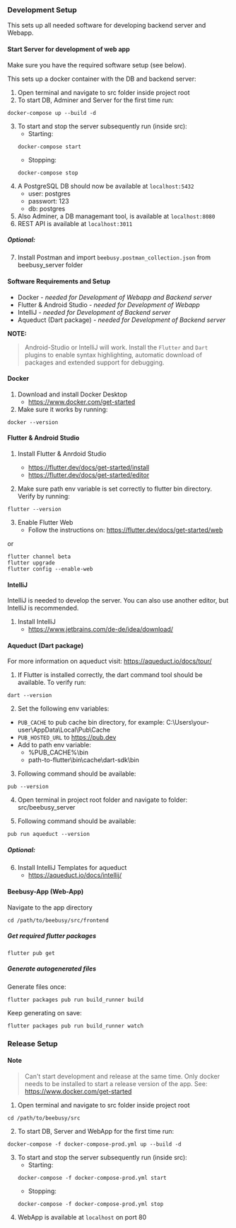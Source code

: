 ### Development Setup

This sets up all needed software for developing backend server and Webapp.



#### Start Server for development of web app
Make sure you have the required software setup (see below). 

This sets up a docker container with the DB and backend server:

1. Open terminal and navigate to src folder inside project root
2. To start DB, Adminer and Server for the first time run:
```
docker-compose up --build -d
```
3. To start and stop the server subsequently run (inside src): 
    - Starting:
    ```
    docker-compose start
    ```
    - Stopping:
    ```
    docker-compose stop
    ```
4. A PostgreSQL DB should now be available at `localhost:5432`
    - user: postgres
    - passwort: 123
    - db: postgres
5. Also Adminer, a DB managemant tool, is available at `localhost:8080`
6. REST API is available at `localhost:3011`
##### Optional:
7. Install Postman and import `beebusy.postman_collection.json` from beebusy_server folder

#### Software Requirements and Setup

- Docker - *needed for Development of Webapp and Backend server*
- Flutter & Android Studio - *needed for Development of Webapp*
- IntelliJ - *needed for Development of Backend server*
- Aqueduct (Dart package) - *needed for Development of Backend server*

**NOTE:**
> Android-Studio or IntelliJ will work.
> Install the `Flutter` and `Dart` plugins to enable syntax highlighting, automatic download of packages and extended support for debugging.

#### Docker
1. Download and install Docker Desktop
    - https://www.docker.com/get-started
2. Make sure it works by running: 
```
docker --version
```

#### Flutter & Android Studio

1. Install Flutter & Anrdoid Studio
    - https://flutter.dev/docs/get-started/install
    - https://flutter.dev/docs/get-started/editor

2. Make sure path env variable is set correctly to flutter bin directory. Verify by running:
```
flutter --version
```

3. Enable Flutter Web
    - Follow the instructions on: https://flutter.dev/docs/get-started/web
    
or 

```
flutter channel beta
flutter upgrade
flutter config --enable-web
```

#### IntelliJ

IntelliJ is needed to develop the server. You can also use another editor, but IntelliJ is recommended.

1. Install IntelliJ
    - https://www.jetbrains.com/de-de/idea/download/



#### Aqueduct (Dart package)

For more information on aqueduct visit: https://aqueduct.io/docs/tour/

1. If Flutter is installed correctly, the dart command tool should be available. To verify run:
```
dart --version
```

2. Set the following env variables:
 - `PUB_CACHE` to pub cache bin directory, for example: C:\Users\your-user\AppData\Local\Pub\Cache
 - `PUB_HOSTED_URL` to https://pub.dev
 - Add to path env variable:
    - %PUB_CACHE%\bin
    - path-to-flutter\bin\cache\dart-sdk\bin

3. Following command should be available:
```
pub --version
```

4. Open terminal in project root folder and navigate to folder: src/beebusy_server

5. Following command should be available:
```
pub run aqueduct --version
```
##### Optional:
6. Install IntelliJ Templates for aqueduct 
    - https://aqueduct.io/docs/intellij/


#### Beebusy-App (Web-App)
Navigate to the app directory
```
cd /path/to/beebusy/src/frontend
```

##### Get required flutter packages
```
flutter pub get
```

##### Generate autogenerated files

Generate files once:
```
flutter packages pub run build_runner build
```

Keep generating on save:
```
flutter packages pub run build_runner watch
```


### Release Setup
#### Note
> Can't start development and release at the same time.
> Only docker needs to be installed to start a release version of the app. See: https://www.docker.com/get-started

1. Open terminal and navigate to src folder inside project root
```
cd /path/to/beebusy/src
```

2. To start DB, Server and WebApp for the first time run:
```
docker-compose -f docker-compose-prod.yml up --build -d
```

3. To start and stop the server subsequently run (inside src): 
    - Starting:
    ```
    docker-compose -f docker-compose-prod.yml start
    ```
    - Stopping:
    ```
    docker-compose -f docker-compose-prod.yml stop
    ```
4. WebApp is available at `localhost` on port 80
